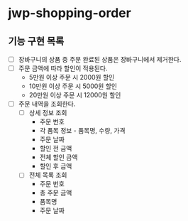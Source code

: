 # jwp-shopping-order

## 기능 구현 목록
- [ ] 장바구니의 상품 중 주문 완료된 상품은 장바구니에서 제거한다.
- [ ] 주문 금액에 따라 할인이 적용된다.
    - 5만원 이상 주문 시 2000원 할인
    - 10만원 이상 주문 시 5000원 할인
    - 20만원 이상 주문 시 12000원 할인
- [ ] 주문 내역을 조회한다.
   - [ ] 상세 정보 조회
       - 주문 번호
       - 각 품목 정보 - 품목명, 수량, 가격
       - 주문 날짜
       - 할인 전 금액
       - 전체 할인 금액
       - 할인 후 금액
   - [ ] 전체 목록 조회
       - 주문 번호
       - 총 주문 금액
       - 품목명
       - 주문 날짜
